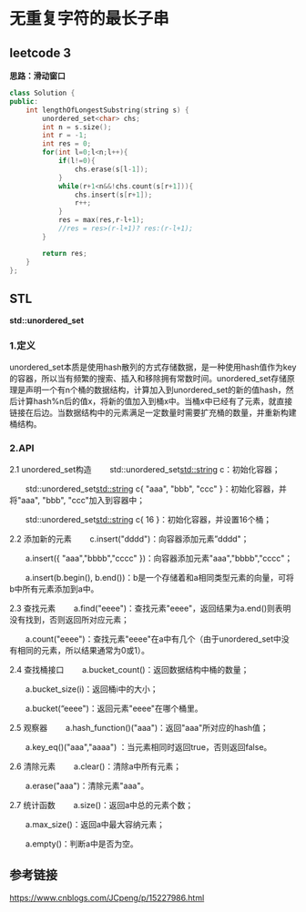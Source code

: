 # 无重复字符的最长子串
## leetcode 3
**思路：滑动窗口**
```c++
class Solution {
public:
    int lengthOfLongestSubstring(string s) {
        unordered_set<char> chs;
        int n = s.size();
        int r = -1;
        int res = 0;
        for(int l=0;l<n;l++){
            if(l!=0){
                chs.erase(s[l-1]);
            }
            while(r+1<n&&!chs.count(s[r+1])){
                chs.insert(s[r+1]);
                r++;
            }
            res = max(res,r-l+1);
            //res = res>(r-l+1)? res:(r-l+1);
        }

        return res;
    }
};
```

## STL
**std::unordered_set<T>**
### 1.定义
unordered_set本质是使用hash散列的方式存储数据，是一种使用hash值作为key的容器，所以当有频繁的搜索、插入和移除拥有常数时间。unordered_set存储原理是声明一个有n个桶的数据结构，计算加入到unordered_set的新的值hash，然后计算hash%n后的值x，将新的值加入到桶x中。当桶x中已经有了元素，就直接链接在后边。当数据结构中的元素满足一定数量时需要扩充桶的数量，并重新构建桶结构。

### 2.API

2.1 unordered_set构造
　　std::unordered_set<std::string> c：初始化容器；

　　std::unordered_set<std::string> c{ "aaa", "bbb", "ccc" }：初始化容器，并将"aaa", "bbb", "ccc"加入到容器中；

　　std::unordered_set<std::string> c{ 16 }：初始化容器，并设置16个桶；

2.2 添加新的元素
　　c.insert("dddd")：向容器添加元素”dddd"；

　　a.insert({ "aaa","bbbb","cccc" })：向容器添加元素"aaa","bbbb","cccc"；

　　a.insert(b.begin(), b.end())：b是一个存储着和a相同类型元素的向量，可将b中所有元素添加到a中。

2.3 查找元素
　　a.find("eeee")：查找元素"eeee"，返回结果为a.end()则表明没有找到，否则返回所对应元素；

　　a.count("eeee")：查找元素"eeee"在a中有几个（由于unordered_set中没有相同的元素，所以结果通常为0或1）。

2.4 查找桶接口
　　a.bucket_count()：返回数据结构中桶的数量；

　　a.bucket_size(i)：返回桶i中的大小；

　　a.bucket(“eeee")：返回元素"eeee"在哪个桶里。

2.5 观察器
　　a.hash_function()("aaa")：返回"aaa"所对应的hash值；

　　a.key_eq()("aaa","aaaa") ：当元素相同时返回true，否则返回false。

2.6 清除元素
　　a.clear()：清除a中所有元素；

　　a.erase("aaa")：清除元素"aaa"。

2.7 统计函数
　　a.size()：返回a中总的元素个数；

　　a.max_size()：返回a中最大容纳元素；

　　a.empty()：判断a中是否为空。


## 参考链接
https://www.cnblogs.com/JCpeng/p/15227986.html
